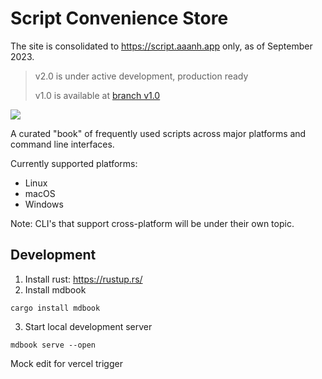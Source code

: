 # Script Convenience Store

The site is consolidated to <https://script.aaanh.app> only, as of September 2023.

> v2.0 is under active development, production ready
> 
> v1.0 is available at [branch v1.0](https://github.com/aaanh/linux-docs/tree/v1.0)

![](https://img.shields.io/github/license/aaanh/script.aaanh.app?color=%23fef00&style=flat-square)

A curated "book" of frequently used scripts across major platforms and command line interfaces.

Currently supported platforms:
- Linux
- macOS
- Windows

Note: CLI's that support cross-platform will be under their own topic.

## Development

1. Install rust: https://rustup.rs/
2. Install mdbook

  ```
  cargo install mdbook
  ```

3. Start local development server

  ```
  mdbook serve --open
  ```

Mock edit for vercel trigger
